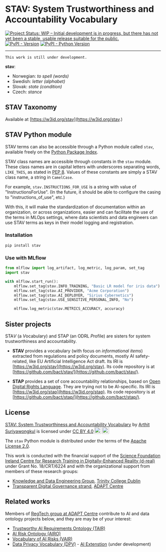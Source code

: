 # STAV: System Trustworthiness and Accountability Vocabulary

[![Project Status: WIP – Initial development is in progress, but there has not yet been a stable, usable release suitable for the public.](https://www.repostatus.org/badges/latest/wip.svg)](https://www.repostatus.org/#wip)
[![PyPI - Version](https://img.shields.io/pypi/v/stav.svg)](https://pypi.org/project/stav)
[![PyPI - Python Version](https://img.shields.io/pypi/pyversions/stav.svg)](https://pypi.org/project/stav)

-----

`This work is still under development.`

**stav**:
- Norwegian: *to spell (words)*
- Swedish: *letter (alphabet)*
- Slovak: *state (condition)*
- Czech: *stance*

<!--
**Table of Contents**

- [Installation](#installation)
- [License](#license)
-->

## STAV Taxonomy

Available at [https://w3id.org/stav](https://w3id.org/stav.)

## STAV Python module

STAV terms can also be accessible through a Python module called `stav`, available freely on the [Python Package Index](https://pypi.org/project/stav/).

STAV class names are accessible through constants in the `stav` module. These class names are in capital letters with underscores separating words, `LIKE_THIS`, as stated in [PEP 8](https://peps.python.org/pep-0008/#constants).
Values of these constants are simply a STAV class name, a string in `CamelCase`.

For example, `stav.INSTRUCTIONS_FOR_USE` is a string with value of "InstructionsForUse".
(In the future, it should be able to configure the casing to "instructions_of_use", etc.)

With this, it will make the standardization of documentation within an organization, or across organizations, easier and can facilitate the use of the terms in MLOps settings, where data scientists and data engineers can use STAV terms as keys in their model logging and registration.

### Installation

```console
pip install stav
```

### Use with MLflow

```python
from mlflow import log_artifact, log_metric, log_param, set_tag
import stav

with mlflow.start_run():
    mlflow.set_tag(stav.INFO_TRAINING, "Basic LR model for iris data")
    mlflow.set_tag(stav.AI_PROVIDER, "Acme Corporation")
    mlflow.set_tag(stav.AI_DEPLOYER, "Sirius Cybernetics")
    mlflow.set_tag(stav.USE_SENSITIVE_PERSONAL_INFO, "No")

    mlflow.log_metric(stav.METRICS_ACCURACY, accuracy)
```

## Sister projects

STA*V* (a *V*ocabulary) and STA*P* (an ODRL *P*rofile) are sisters for system trustworthiness and accountability.

- **STAV** provides a vocabulary (with focus on *informational items*) extracted from regulations and policy documents, mostly AI safety-related, like EU Artificial Intelligence Act draft. Its IRI is [https://w3id.org/stav](https://w3id.org/stav). Its code repository is at [https://github.com/bact/stav/](https://github.com/bact/stav/).

- **STAP** provides a set of core accountability relationships, based on [Open Digital Rights Language](https://www.w3.org/TR/odrl-model/). They are trying not to be AI-specific. Its IRI is [https://w3id.org/stap](https://w3id.org/stap). Its code repository is at [https://github.com/bact/stap/](https://github.com/bact/stap/).


## License

<p xmlns:cc="http://creativecommons.org/ns#" xmlns:dct="http://purl.org/dc/terms/"><a property="dct:title" rel="cc:attributionURL" href="https://github.com/bact/stav">STAV: System Trustworthiness and Accountability Vocabulary</a> by <a rel="cc:attributionURL dct:creator" property="cc:attributionName" href="https://orcid.org/0000-0002-9698-1899">Arthit Suriyawongkul</a> is licensed under <a href="http://creativecommons.org/licenses/by/4.0/?ref=chooser-v1" target="_blank" rel="license noopener noreferrer" style="display:inline-block;">CC BY 4.0<img style="height:22px!important;margin-left:3px;vertical-align:text-bottom;" src="https://mirrors.creativecommons.org/presskit/icons/cc.svg?ref=chooser-v1"><img style="height:22px!important;margin-left:3px;vertical-align:text-bottom;" src="https://mirrors.creativecommons.org/presskit/icons/by.svg?ref=chooser-v1"></a></p>

The `stav` Python module is distributed under the terms of the [Apache License 2.0](https://spdx.org/licenses/Apache-2.0.html).

This work is conducted with the financial support of the [Science Foundation Ireland Centre for Research Training in Digitally-Enhanced Reality (d-real)](https://d-real.ie/) under Grant No. 18/CRT/6224 and with the organizational support from members of these research groups:

- [Knowledge and Data Engineering Group](https://www.tcd.ie/scss/research/research-groups/kdeg/), [Trinity College Dublin](https://www.tcd.ie/scss/)
- [Transparent Digital Governance strand](https://www.adaptcentre.ie/case-studies/transparent-digital-governance/), [ADAPT Centre](https://www.adaptcentre.ie/)


## Related works

Members of [RegTech group at ADAPT Centre](https://regtech.adaptcentre.ie/) contribute to AI and data ontology projects below, and they are may be of your interest:
- [Trustworthy AI Requirements Ontology (TAIR)](https://tair.adaptcentre.ie/)
- [AI Risk Ontology (AIRO)](https://w3id.org/airo)
- [Vocabulary of AI Risks (VAIR)](https://w3id.org/vair)
- [Data Privacy Vocabulary (DPV)](https://w3id.org/dpv) - [AI Extenstion](https://github.com/w3c/dpv/issues/126) (under development)
